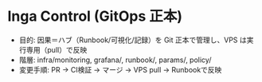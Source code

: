 # Inga Control (GitOps 正本)
- 目的: 因果＝ハブ（Runbook/可視化/記録）を Git 正本で管理し、VPS は実行専用（pull）で反映
- 階層: infra/monitoring, grafana/, runbook/, params/, policy/
- 変更手順: PR → CI検証 → マージ → VPS pull → Runbookで反映
